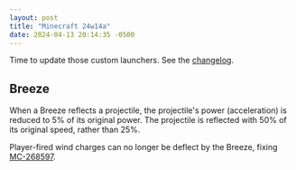 ```yaml
---
layout: post
title: "Minecraft 24w14a"
date: 2024-04-13 20:14:35 -0500
---
```


Time to update those custom launchers. See the [changelog](https://www.minecraft.net/en-us/article/minecraft-snapshot-24w14a).

## Breeze

When a Breeze reflects a projectile, the projectile's power (acceleration) is reduced to 5% of its original power. The projectile is reflected with 50% of its original speed, rather than 25%.

Player-fired wind charges can no longer be deflect by the Breeze, fixing [MC-268597](https://bugs.mojang.com/browse/MC-268597).

